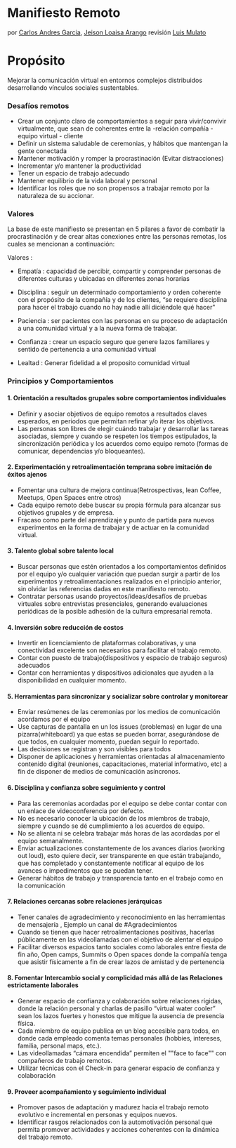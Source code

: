 # Manifiesto Remoto 
por [ Carlos Andres Garcia](https://www.linkedin.com/in/ggcarlosandres/), [Jeison Loaisa Arango](https://www.linkedin.com/in/jeison-loaisa-108aaa13b/) revisión [Luis Mulato](https://www.linkedin.com/in/luismulato/)

# Propósito
Mejorar la comunicación virtual en entornos complejos distribuidos desarrollando vínculos sociales sustentables.

### Desafíos remotos
- Crear un conjunto claro de comportamientos a seguir para vivir/convivir virtualmente,  que sean de coherentes entre la -relación compañía - equipo virtual - cliente
- Definir un sistema saludable de ceremonias, y hábitos que mantengan la gente conectada
- Mantener motivación y romper la procrastinación (Evitar distracciones)
- Incrementar y/o mantener la productividad
- Tener un espacio de trabajo adecuado
- Mantener equilibrio de la vida laboral y personal
- Identificar los roles que no son propensos a trabajar remoto por la naturaleza de su accionar.


### Valores

La base de este manifiesto se presentan en 5 pilares a favor de combatir la procrastinación y de crear altas conexiones entre las personas remotas,  los cuales se mencionan a continuación: 

Valores :

- Empatía  : capacidad de percibir, compartir y comprender personas de diferentes culturas y ubicadas en diferentes zonas horarias

- Disciplina  : seguir un determinado comportamiento y orden coherente con el propósito de la compañía y de los clientes, “se requiere disciplina para hacer el trabajo cuando no hay nadie allí diciéndole qué hacer"

- Paciencia  : ser pacientes con las personas en su proceso de adaptación a una comunidad virtual y a la nueva forma de trabajar.

- Confianza  : crear un espacio seguro que genere lazos familiares y sentido de pertenencia a una comunidad virtual

- Lealtad  : Generar fidelidad a el proposito comunidad virtual 

### Principios y Comportamientos
#### 1. Orientación a resultados grupales sobre comportamientos individuales
- Definir y asociar objetivos de equipo remotos a resultados claves esperados, en periodos que permitan refinar y/o iterar los objetivos.  
- Las personas son libres de elegir cuándo trabajar y desarrollar las tareas asociadas, siempre y cuando se respeten los tiempos estipulados, la sincronización periódica y los acuerdos como equipo remoto (formas de comunicar, dependencias y/o bloqueantes).

#### 2. Experimentación y retroalimentación temprana sobre imitación de éxitos ajenos
- Fomentar una cultura de mejora continua(Retrospectivas, lean Coffee, Meetups, Open Spaces entre otros)
- Cada equipo remoto debe buscar su propia fórmula para alcanzar sus objetivos grupales y de empresa.
- Fracaso como parte del aprendizaje y punto de partida para nuevos experimentos en la forma de trabajar y de actuar en la comunidad virtual. 

#### 3. Talento global sobre talento local
- Buscar personas que estén orientados a los comportamientos definidos por el equipo y/o cualquier variación que puedan surgir a partir de los experimentos y retroalimentaciones realizados en el principio anterior, sin olvidar las referencias dadas en este manifiesto remoto.
- Contratar personas usando proyectos/ideas/desafíos de pruebas virtuales sobre  entrevistas presenciales, generando evaluaciones periódicas de la posible adhesión de la cultura empresarial remota.

#### 4. Inversión sobre reducción de costos
- Invertir en licenciamiento de plataformas colaborativas, y una conectividad excelente son necesarios para facilitar el trabajo remoto.
- Contar con puesto de trabajo(dispositivos y espacio de trabajo seguros) adecuados
- Contar con herramientas y dispositivos adicionales que ayuden a la disponibilidad en cualquier momento.

#### 5. Herramientas para sincronizar y socializar sobre controlar y monitorear
- Enviar resúmenes de las ceremonias por los medios de comunicación acordamos por el equipo
- Use capturas de pantalla en un los issues (problemas) en lugar de una pizarra(whiteboard) ya que estas se pueden borrar, asegurándose de que todos, en cualquier momento, puedan seguir lo reportado.
- Las decisiones se registran y son visibles para todos
- Disponer de aplicaciones y herramientas orientadas al almacenamiento contenido digital (reuniones, capacitaciones, material informativo, etc) a fin de disponer de medios de comunicación asíncronos.

#### 6. Disciplina y confianza sobre seguimiento y control
- Para las ceremonias acordadas por el equipo se debe contar contar con un  enlace de videoconferencia por defecto. 
- No es necesario conocer la ubicación de los miembros de trabajo, siempre y cuando se dé cumplimiento a los acuerdos de equipo.
- No se alienta ni se celebra trabajar más horas de las acordadas por el equipo semanalmente.
- Enviar actualizaciones constantemente de los avances diarios (working out loud), esto quiere decir, ser transparente en que están trabajando, que has completado y constantemente notificar al equipo de los avances o impedimentos que se puedan tener.
- Generar hábitos de trabajo y transparencia tanto en el trabajo como en la comunicación

#### 7. Relaciones cercanas sobre relaciones jerárquicas
- Tener canales de agradecimiento y reconocimiento en las herramientas de mensajería , Ejemplo un canal de #Agradecimientos
- Cuando se tienen que hacer retroalimentaciones positivas, hacerlas públicamente en las videollamadas con el objetivo de alentar el equipo
- Facilitar diversos espacios tanto  sociales como laborales entre fiesta de fin año, Open camps, Summits o Open spaces donde  la compañía tenga que asistir físicamente a fin de crear lazos de amistad y de pertenencia

#### 8. Fomentar Intercambio social y complicidad más allá de las Relaciones estrictamente laborales
- Generar espacio de confianza y colaboración sobre relaciones rígidas, donde  la relación personal y charlas de pasillo “virtual water cooler” sean los lazos fuertes y honestos que mitigue la ausencia de presencia física.
- Cada miembro de equipo publica en un blog accesible para todos, en donde cada empleado comenta temas personales (hobbies, intereses, familia, personal maps, etc.).
- Las videollamadas “cámara encendida” permiten el ""face to face"" con compañeros de trabajo remotos.
- Utilizar técnicas con el Check-in para generar espacio de confianza y colaboración 

#### 9. Proveer acompañamiento y seguimiento individual
- Promover pasos de adaptación y madurez hacia el trabajo remoto evolutivo e incremental en personas y equipos nuevos.
- Identificar  rasgos relacionados con la  automotivación personal que  permita promover actividades y acciones coherentes con la dinámica del trabajo remoto.
